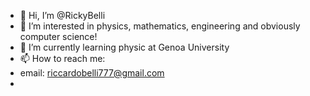 - 👋 Hi, I’m @RickyBelli
- 👀 I’m interested in physics, mathematics, engineering and obviously computer science!
- 🌱 I’m currently learning physic at Genoa University
- 📫 How to reach me:
- email: riccardobelli777@gmail.com
- 

<!---
RickyBelli/RickyBelli is a ✨ special ✨ repository because its `README.md` (this file) appears on your GitHub profile.
You can click the Preview link to take a look at your changes.
--->
